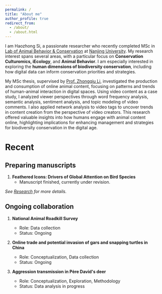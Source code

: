 ```yaml
---
permalink: /
title: "About me"
author_profile: true
redirect_from: 
  - /about/
  - /about.html
---
```


I am Haozhong Si, a passionate researcher who recently completed MSc in [Lab of Animal Behavior & Conservation](https://www.researchgate.net/lab/Li-Lab-on-ANIMAL-BEHAVIOR-CONSERVATION-Zhongqiu-Li) at [Nanjing University](https://www.nju.edu.cn/). My research interest spans several areas, with a particular focus on **Conservation Culturomics, iEcology**, and **Animal Behavior**. I am especially interested in exploring the **human dimensions of biodiversity conservation**, including how digital data can inform conservation priorities and strategies.

My MSc thesis, supervised by [Prof. Zhongqiu Li](https://www.researchgate.net/profile/Zhongqiu-Li-3), investigated the production and consumption of online animal content, focusing on patterns and trends of human-animal interaction in digital spaces. Using video content as a case study, I analyzed viewer perspectives through word frequency analysis, semantic analysis, sentiment analysis, and topic modeling of video comments. I also applied network analysis to video tags to uncover trends in content creation from the perspective of video creators. This research offered valuable insights into how humans engage with animal content online, highlighting implications for enhancing management and strategies for biodiversity conservation in the digital age.

Recent
======

Preparing manuscripts
---

1. **Feathered Icons: Drivers of Global Attention on Bird Species**   
   - Manuscript finished, currently under revision.

*See [Research](https://caicai555.github.io/hzsi-website/research) for more details.*  

Ongoing collaboration
---
1. **National Animal Roadkill Survey**  
   - Role: Data collection
   - Status: Ongoing  

2. **Online trade and potential invasion of gars and snapping turtles in China**
   - Role: Conceptualization, Data collection
   - Status: Ongoing
    
3. **Aggression transmission in Père David's deer**  
   - Role: Conceptualization, Exploration, Methodology 
   - Status: Data analysis in progress

